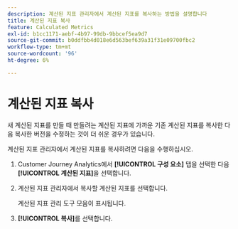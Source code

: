 ```yaml
---
description: 계산된 지표 관리자에서 계산된 지표를 복사하는 방법을 설명합니다
title: 계산된 지표 복사
feature: Calculated Metrics
exl-id: b1cc1171-aebf-4b97-99db-9bbcef5ea9d7
source-git-commit: b0ddfbb4d018e6d563bef639a31f31e09700fbc2
workflow-type: tm+mt
source-wordcount: '96'
ht-degree: 6%

---
```


# 계산된 지표 복사

새 계산된 지표를 만들 때 만들려는 계산된 지표에 가까운 기존 계산된 지표를 복사한 다음 복사한 버전을 수정하는 것이 더 쉬운 경우가 있습니다.

계산된 지표 관리자에서 계산된 지표를 복사하려면 다음을 수행하십시오.

1. Customer Journey Analytics에서 **[!UICONTROL 구성 요소]** 탭을 선택한 다음 **[!UICONTROL 계산된 지표]**&#x200B;을 선택합니다.

1. 계산된 지표 관리자에서 복사할 계산된 지표를 선택합니다.

   계산된 지표 관리 도구 모음이 표시됩니다.

1. **[!UICONTROL 복사]**&#x200B;를 선택합니다.
